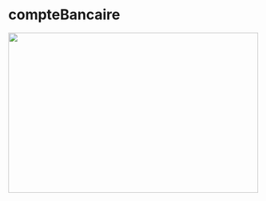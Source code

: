# compteBancaire

<img src="https://i.ibb.co/9r8h4Q5/Capture-d-cran-2023-10-12-164619.png" width="500" height="320"/> 